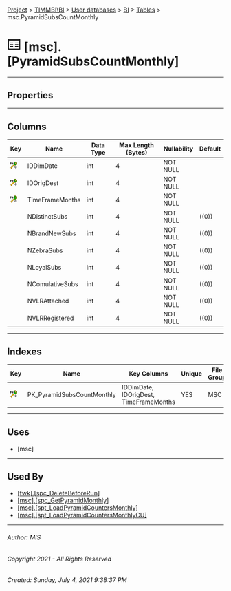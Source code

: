 #### 

[Project](../../../../index.md) > [TIMMBI\\BI](../../../index.md) > [User databases](../../index.md) > [BI](../index.md) > [Tables](Tables.md) > msc.PyramidSubsCountMonthly

# ![Tables](../../../../Images/Table32.png) [msc].[PyramidSubsCountMonthly]

---

## <a name="#properties"></a>Properties



---

## <a name="#columns"></a>Columns

| Key | Name | Data Type | Max Length (Bytes) | Nullability | Default |
|---|---|---|---|---|---|
| [![Cluster Primary Key PK_PyramidSubsCountMonthly: IDDimDate\IDOrigDest\TimeFrameMonths](../../../../Images/pkcluster.png)](#indexes) | IDDimDate | int | 4 | NOT NULL |  |
| [![Cluster Primary Key PK_PyramidSubsCountMonthly: IDDimDate\IDOrigDest\TimeFrameMonths](../../../../Images/pkcluster.png)](#indexes) | IDOrigDest | int | 4 | NOT NULL |  |
| [![Cluster Primary Key PK_PyramidSubsCountMonthly: IDDimDate\IDOrigDest\TimeFrameMonths](../../../../Images/pkcluster.png)](#indexes) | TimeFrameMonths | int | 4 | NOT NULL |  |
|  | NDistinctSubs | int | 4 | NOT NULL | ((0)) |
|  | NBrandNewSubs | int | 4 | NOT NULL | ((0)) |
|  | NZebraSubs | int | 4 | NOT NULL | ((0)) |
|  | NLoyalSubs | int | 4 | NOT NULL | ((0)) |
|  | NComulativeSubs | int | 4 | NOT NULL | ((0)) |
|  | NVLRAttached | int | 4 | NOT NULL | ((0)) |
|  | NVLRRegistered | int | 4 | NOT NULL | ((0)) |


---

## <a name="#indexes"></a>Indexes

| Key | Name | Key Columns | Unique | File Group |
|---|---|---|---|---|
| [![Cluster Primary Key PK_PyramidSubsCountMonthly: IDDimDate\IDOrigDest\TimeFrameMonths](../../../../Images/pkcluster.png)](#indexes) | PK_PyramidSubsCountMonthly | IDDimDate, IDOrigDest, TimeFrameMonths | YES | MSC |


---

## <a name="#uses"></a>Uses

* [msc]


---

## <a name="#usedby"></a>Used By

* [[fwk].[spc_DeleteBeforeRun]](../Programmability/Stored_Procedures/spc_DeleteBeforeRun.md)
* [[msc].[spc_GetPyramidMonthly]](../Programmability/Stored_Procedures/spc_GetPyramidMonthly.md)
* [[msc].[spt_LoadPyramidCountersMonthly]](../Programmability/Stored_Procedures/spt_LoadPyramidCountersMonthly.md)
* [[msc].[spt_LoadPyramidCountersMonthlyCU]](../Programmability/Stored_Procedures/spt_LoadPyramidCountersMonthlyCU.md)


---

###### Author:  MIS

###### Copyright 2021 - All Rights Reserved

###### Created: Sunday, July 4, 2021 9:38:37 PM

